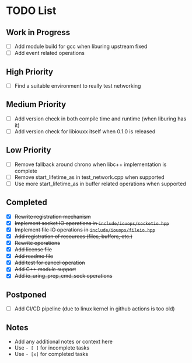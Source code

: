 # TODO List

## Work in Progress
- [ ] Add module build for gcc when liburing upstream fixed
- [ ] Add event related operations

## High Priority
- [ ] Find a suitable environment to really test networking

## Medium Priority
- [ ] Add version check in both compile time and runtime (when liburing has it)
- [ ] Add version check for libiouxx itself when 0.1.0 is released

## Low Priority
- [ ] Remove fallback around chrono when libc++ implementation is complete
- [ ] Remove start_lifetime_as in test_network.cpp when supported
- [ ] Use more start_lifetime_as in buffer related operations when supported

## Completed
- [x] ~~Rewrite registration mechanism~~
- [x] ~~Implement socket IO operations in `include/iouops/socketio.hpp`~~
- [x] ~~Implement file IO operations in `include/iouops/fileio.hpp`~~
- [x] ~~Add registration of resources (files, buffers, etc.)~~
- [x] ~~Rewrite operations~~
- [x] ~~Add license file~~
- [x] ~~Add readme file~~
- [x] ~~Add test for cancel operation~~
- [x] ~~Add C++ module support~~
- [x] ~~Add io_uring_prep_cmd_sock operations~~

## Postponed
- [ ] Add CI/CD pipeline (due to linux kernel in github actions is too old)

## Notes
- Add any additional notes or context here
- Use `- [ ]` for incomplete tasks
- Use `- [x]` for completed tasks